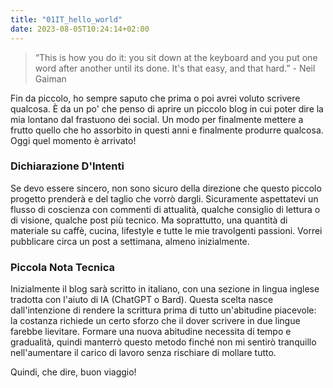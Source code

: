 ```yaml
---
title: "01IT_hello_world"
date: 2023-08-05T10:24:14+02:00
---
```


> “This is how you do it: you sit down at the keyboard and you put one word after another
>  until its done. It's that easy, and that hard.” - Neil Gaiman

Fin da piccolo, ho sempre saputo che prima o poi avrei voluto scrivere qualcosa. È da un po' che penso di aprire un piccolo blog in cui poter dire la mia lontano dal frastuono dei social. Un modo per finalmente mettere a frutto quello che ho assorbito in questi anni e finalmente produrre qualcosa.
Oggi quel momento è arrivato!

### Dichiarazione D'Intenti
Se devo essere sincero, non sono sicuro della direzione che questo piccolo progetto prenderà e del taglio che vorrò dargli.
Sicuramente aspettatevi un flusso di coscienza con commenti di attualità, qualche consiglio di lettura o di visione, qualche post più tecnico. Ma soprattutto, una quantità di materiale su caffè, cucina, lifestyle e tutte le mie travolgenti passioni.
Vorrei pubblicare circa un post a settimana, almeno inizialmente.

### Piccola Nota Tecnica
Inizialmente il blog sarà scritto in italiano, con una sezione in lingua inglese tradotta con l'aiuto di IA (ChatGPT o Bard). Questa scelta nasce dall'intenzione di rendere la scrittura prima di tutto un'abitudine piacevole: la costanza richiede un certo sforzo che il dover scrivere in due lingue farebbe lievitare. Formare una nuova abitudine necessita di tempo e gradualità, quindi manterrò questo metodo finché non mi sentirò tranquillo nell'aumentare il carico di lavoro senza rischiare di mollare tutto.

Quindi, che dire, buon viaggio!


